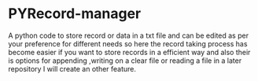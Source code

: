 # PYRecord-manager
A python code to store record or data in a txt file and can be edited as per your preference for different needs so here the record taking process has become easier if you want to store records in a efficient way and also their is options for appending ,writing on a clear file or reading a file in a later repository I will create an other feature.
